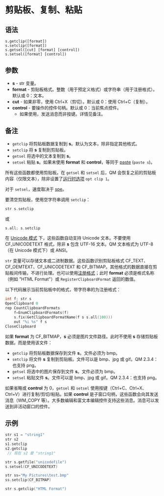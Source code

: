 # 剪贴板、复制、粘贴

## 语法

```
s.getclip([format])
s.setclip([format])
s.getsel([cut] [format] [control])
s.setsel([format] [control])
```

## 参数

- **s** - str 变量。
- **format** - 剪贴板格式。整数（用于预定义格式）或字符串（用于注册格式）。默认或 0：文本。
- **cut** - 如果非零，使用 Ctrl+X（剪切）。默认或 0：使用 Ctrl+C（复制）。
- **control** - 要操作的控件句柄。默认或 0：当前焦点控件。
  - 如果使用，发送消息而非按键。详情见备注。

## 备注

- `getclip` 将剪贴板数据复制到 **s**。默认为文本，除非指定其他格式。
- `setclip` 将 **s** 复制到剪贴板。
- `getsel` 将选中的文本复制到 **s**。
- `setsel` 粘贴 **s**。如果未使用 **format** 和 **control**，等同于 [paste](../Commands/IDP_PASTE.md) (`paste s`)。

所有这些函数都使用剪贴板。在 `getsel` 和 `setsel` 后，QM 会恢复之前的剪贴板内容（仅限文本），除非设置了[运行时选项](../Commands/IDP_OPT.md) `opt clip 1`。

对于 `setsel`，速度取决于 [spe](../Commands/IDP_SPE.md)。

要清空剪贴板，使用空字符串调用 `setclip`：

```cpp
str s.setclip
```

或

```cpp
s.all; s.setclip
```

在 [Unicode 模式](../Other/IDP_UNICODE.md) 下，这些函数自动支持 Unicode 文本。不要使用 CF_UNICODETEXT 格式，除非 **s** 包含 UTF-16 文本。QM 文本格式为 UTF-8（在 Unicode 模式下）或 ANSI。

`str` 变量可以存储文本或二进制数据。这些函数识别剪贴板格式 CF_TEXT、CF_OEMTEXT、CF_UNICODETEXT 和 CF_BITMAP。其他格式的数据直接在剪贴板间传输，不进行处理。也可以使用[注册格式](#)；此时 **format** 必须是格式名称（例如 "HTML Format"）或 `RegisterClipboardFormat` 返回的数值。

以下代码展示当前剪贴板中的格式，带字符串的为注册格式：

```cpp
int f; str s
OpenClipboard 0
rep CountClipboardFormats
    f=EnumClipboardFormats(f)
    s.fix(GetClipboardFormatName(f s s.all(100)))
    out "%i %s" f s
CloseClipboard
```

如果 **format** 为 CF_BITMAP，**s** 必须是图片文件路径。此时不使用 **s** 存储剪贴板数据，而是使用该文件：

- `getclip` 将剪贴板数据保存到文件 **s**。文件必须为 bmp。
- `setclip` 将文件 **s** 复制到剪贴板。文件可以是 bmp、jpg 或 gif。QM 2.3.4：也支持 png。
- `getsel` 将选中的图片保存到文件 **s**。文件必须为 bmp。
- `setsel` 粘贴文件 **s**。文件可以是 bmp、jpg 或 gif。QM 2.3.4：也支持 png。

如果省略或 **control** 为 0，`getsel` 和 `setsel` 使用按键（Ctrl+C、Ctrl+X、Ctrl+V）进行复制/剪切/粘贴。如果 **control** 是子窗口句柄，这些函数会向其发送消息（WM_COPY 等）。大多数编辑和富文本编辑控件支持这些消息。消息可以发送到非活动窗口的控件。

## 示例

```cpp
str s1 = "string1"
str s2
s1.setclip
s2.getclip
 // 现在 s2 是 "string1"

str s.getfile("unicodefile")
s.setsel(CF_UNICODETEXT)

str ss="My Pictures\test.bmp"
ss.setclip(CF_BITMAP)

str s.getclip("HTML Format")
```